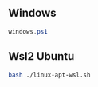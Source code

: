 ## Windows

``` powershell
windows.ps1
```

## Wsl2 Ubuntu

``` bash
bash ./linux-apt-wsl.sh
```




